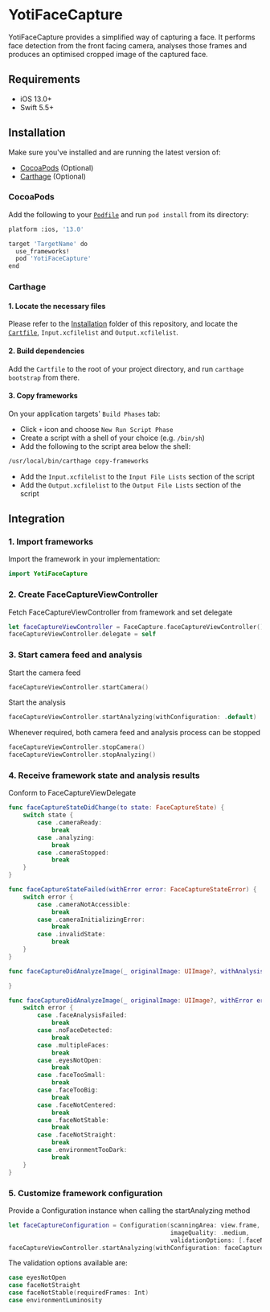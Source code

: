 # YotiFaceCapture

YotiFaceCapture provides a simplified way of capturing a face. It performs face detection from the front facing camera, analyses those frames and produces an optimised cropped image of the captured face.

## Requirements
- iOS 13.0+
- Swift 5.5+

## Installation
Make sure you've installed and are running the latest version of:
- [CocoaPods](https://guides.cocoapods.org/using/getting-started.html) (Optional)
- [Carthage](https://github.com/Carthage/Carthage) (Optional)

### CocoaPods
Add the following to your [`Podfile`](https://guides.cocoapods.org/using/the-podfile.html) and run `pod install` from its directory:
```bash
platform :ios, '13.0'

target 'TargetName' do
  use_frameworks!
  pod 'YotiFaceCapture'
end
```

### Carthage
#### 1. Locate the necessary files
Please refer to the [Installation](Installation/Carthage) folder of this repository, and locate the [`Cartfile`](https://github.com/Carthage/Carthage/blob/master/Documentation/Artifacts.md#cartfile), `Input.xcfilelist` and `Output.xcfilelist`.

#### 2. Build dependencies
Add the `Cartfile` to the root of your project directory, and run `carthage bootstrap` from there.

#### 3. Copy frameworks
On your application targets' `Build Phases` tab:
- Click `+` icon and choose `New Run Script Phase`
- Create a script with a shell of your choice (e.g. `/bin/sh`)
- Add the following to the script area below the shell:
```bash
/usr/local/bin/carthage copy-frameworks
```
- Add the `Input.xcfilelist` to the `Input File Lists` section of the script
- Add the `Output.xcfilelist` to the `Output File Lists` section of the script

## Integration
### 1. Import frameworks
Import the framework in your implementation:
```swift
import YotiFaceCapture
```

### 2. Create FaceCaptureViewController
Fetch FaceCaptureViewController from framework and set delegate
```swift
let faceCaptureViewController = FaceCapture.faceCaptureViewController()
faceCaptureViewController.delegate = self
```

### 3. Start camera feed and analysis
Start the camera feed
```swift
faceCaptureViewController.startCamera()
```
Start the analysis
```swift
faceCaptureViewController.startAnalyzing(withConfiguration: .default)
```

Whenever required, both camera feed and analysis process can be stopped
```swift
faceCaptureViewController.stopCamera()
faceCaptureViewController.stopAnalyzing()
```

### 4. Receive framework state and analysis results
Conform to FaceCaptureViewDelegate
```swift
func faceCaptureStateDidChange(to state: FaceCaptureState) {
    switch state {
        case .cameraReady:
            break
        case .analyzing:
            break
        case .cameraStopped:
            break
    }
}

func faceCaptureStateFailed(withError error: FaceCaptureStateError) {
    switch error {
        case .cameraNotAccessible:
            break
        case .cameraInitializingError:
            break
        case .invalidState:
            break
    }
}

func faceCaptureDidAnalyzeImage(_ originalImage: UIImage?, withAnalysis analysis: FaceCaptureAnalysis) {

}

func faceCaptureDidAnalyzeImage(_ originalImage: UIImage?, withError error: FaceCaptureAnalysisError) {
    switch error {
        case .faceAnalysisFailed:
            break
        case .noFaceDetected:
            break
        case .multipleFaces:
            break
        case .eyesNotOpen:
            break
        case .faceTooSmall:
            break
        case .faceTooBig:
            break
        case .faceNotCentered:
            break
        case .faceNotStable:
            break
        case .faceNotStraight:
            break
        case .environmentTooDark:
            break
    }
}
```

### 5. Customize framework configuration
Provide a Configuration instance when calling the startAnalyzing method
```swift
let faceCaptureConfiguration = Configuration(scanningArea: view.frame,
                                             imageQuality: .medium,
                                             validationOptions: [.faceNotStraight])
faceCaptureViewController.startAnalyzing(withConfiguration: faceCaptureConfiguration)    
```

The validation options available are:
```swift
case eyesNotOpen
case faceNotStraight
case faceNotStable(requiredFrames: Int)
case environmentLuminosity
```
